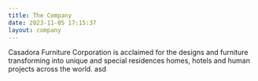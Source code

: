 ```yaml
---
title: The Company
date: 2023-11-05 17:15:37
layout: company
---
```


Casadora Furniture Corporation is acclaimed for the designs and furniture transforming into unique and special residences homes, hotels and human projects across the world. asd
